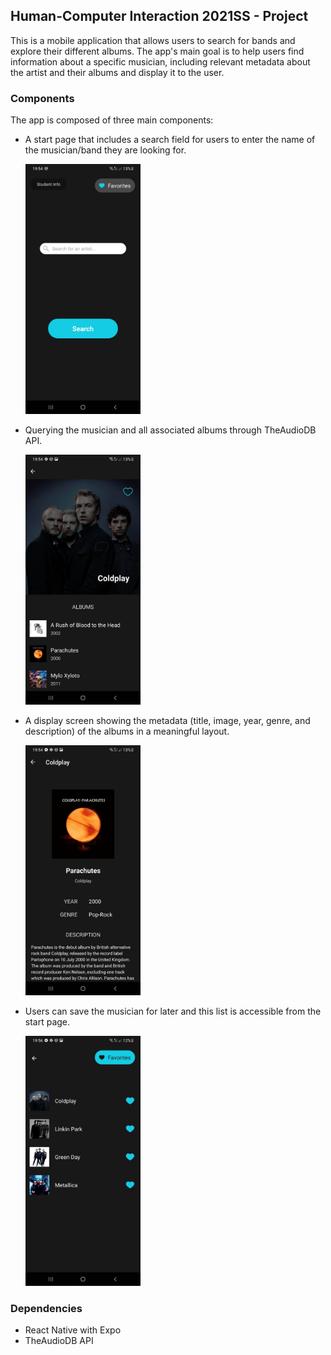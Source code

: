 ## Human-Computer Interaction 2021SS - Project

This is a mobile application that allows users to search for bands and explore their different albums. The app's main goal is to help users find information about a specific musician, including relevant metadata about the artist and their albums and display it to the user.

### Components

The app is composed of three main components:

-   A start page that includes a search field for users to enter the name of the musician/band they are looking for.

    <img src="demo/sh1.jpg" height="400px">

-   Querying the musician and all associated albums through TheAudioDB API.

    <img src="demo/sh2.jpg" height="400px">

-   A display screen showing the metadata (title, image, year, genre, and description) of the albums in a meaningful layout.

    <img src="demo/sh3.jpg" height="400px">

-   Users can save the musician for later and this list is accessible from the start page.

    <img src="demo/sh4.jpg" height="400px">

### Dependencies

-   React Native with Expo
-   TheAudioDB API
